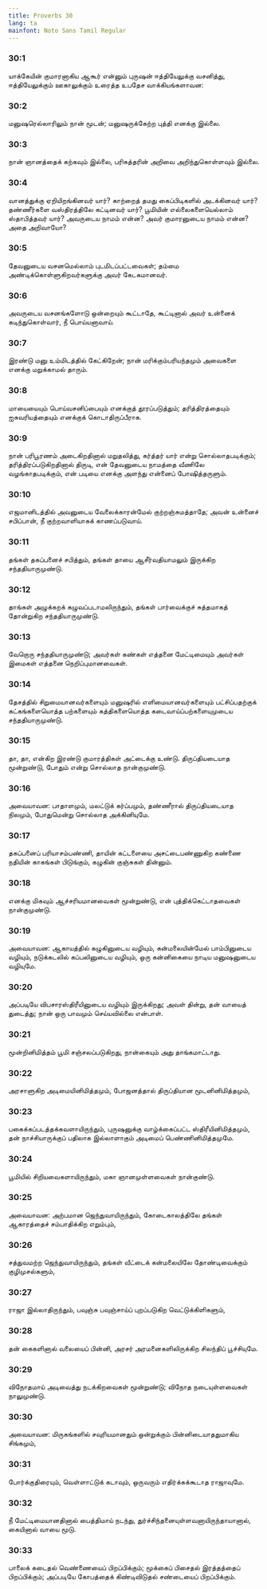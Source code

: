 ```yaml
---
title: Proverbs 30
lang: ta
mainfont: Noto Sans Tamil Regular
---
```


###  30:1

யாக்கேயின் குமாரனாகிய ஆகூர் என்னும் புருஷன் ஈத்தியேலுக்கு வசனித்து, ஈத்தியேலுக்கும் ஊகாலுக்கும் உரைத்த உபதேச வாக்கியங்களாவன:

###  30:2

மனுஷரெல்லாரிலும் நான் மூடன்; மனுஷருக்கேற்ற புத்தி எனக்கு இல்லை.

###  30:3

நான் ஞானத்தைக் கற்கவும் இல்லை, பரிசுத்தரின் அறிவை அறிந்துகொள்ளவும் இல்லை.

###  30:4

வானத்துக்கு ஏறியிறங்கினவர் யார்? காற்றைத் தமது கைப்பிடிகளில் அடக்கினவர் யார்? தண்ணீர்களை வஸ்திரத்திலே கட்டினவர் யார்? பூமியின் எல்லைகளையெல்லாம் ஸ்தாபித்தவர் யார்? அவருடைய நாமம் என்ன? அவர் குமாரனுடைய நாமம் என்ன? அதை அறிவாயோ?

###  30:5

தேவனுடைய வசனமெல்லாம் புடமிடப்பட்டவைகள்; தம்மை அண்டிக்கொள்ளுகிறவர்களுக்கு அவர் கேடகமானவர்.

###  30:6

அவருடைய வசனங்களோடு ஒன்றையும் கூட்டாதே, கூட்டினால் அவர் உன்னைக் கடிந்துகொள்வார், நீ பொய்யனாவாய்.

###  30:7

இரண்டு மனு உம்மிடத்தில் கேட்கிறேன்; நான் மரிக்கும்பரியந்தமும் அவைகளை எனக்கு மறுக்காமல் தாரும்.

###  30:8

மாயையையும் பொய்வசனிப்பையும் எனக்குத் தூரப்படுத்தும்; தரித்திரத்தையும் ஐசுவரியத்தையும் எனக்குக் கொடாதிருப்பீராக.

###  30:9

நான் பரிபூரணம் அடைகிறதினால் மறுதலித்து, கர்த்தர் யார் என்று சொல்லாதபடிக்கும்; தரித்திரப்படுகிறதினால் திருடி, என் தேவனுடைய நாமத்தை வீணிலே வழங்காதபடிக்கும், என் படியை எனக்கு அளந்து என்னைப் போஷித்தருளும்.

###  30:10

எஜமானிடத்தில் அவனுடைய வேலைக்காரன்மேல் குற்றஞ்சுமத்தாதே; அவன் உன்னைச் சபிப்பான், நீ குற்றவாளியாகக் காணப்படுவாய்.

###  30:11

தங்கள் தகப்பனைச் சபித்தும், தங்கள் தாயை ஆசீர்வதியாமலும் இருக்கிற சந்ததியாருமுண்டு.

###  30:12

தாங்கள் அழுக்கறக் கழுவப்படாமலிருந்தும், தங்கள் பார்வைக்குச் சுத்தமாகத் தோன்றுகிற சந்ததியாருமுண்டு.

###  30:13

வேறொரு சந்ததியாருமுண்டு; அவர்கள் கண்கள் எத்தனை மேட்டிமையும் அவர்கள் இமைகள் எத்தனை நெறிப்புமானவைகள்.

###  30:14

தேசத்தில் சிறுமையானவர்களையும் மனுஷரில் எளிமையானவர்களையும் பட்சிப்பதற்குக் கட்கங்களையொத்த பற்களையும் கத்திகளையொத்த கடைவாய்ப்பற்களையுமுடைய சந்ததியாருமுண்டு.

###  30:15

தா, தா, என்கிற இரண்டு குமாரத்திகள் அட்டைக்கு உண்டு. திருப்தியடையாத மூன்றுண்டு, போதும் என்று சொல்லாத நான்குமுண்டு.

###  30:16

அவையாவன: பாதாளமும், மலட்டுக் கர்ப்பமும், தண்ணீரால் திருப்தியடையாத நிலமும், போதுமென்று சொல்லாத அக்கினியுமே.

###  30:17

தகப்பனைப் பரியாசம்பண்ணி, தாயின் கட்டளையை அசட்டைபண்ணுகிற கண்ணை நதியின் காகங்கள் பிடுங்கும், கழுகின் குஞ்சுகள் தின்னும்.

###  30:18

எனக்கு மிகவும் ஆச்சரியமானவைகள் மூன்றுண்டு, என் புத்திக்கெட்டாதவைகள் நான்குமுண்டு.

###  30:19

அவையாவன: ஆகாயத்தில் கழுகினுடைய வழியும், கன்மலையின்மேல் பாம்பினுடைய வழியும், நடுக்கடலில் கப்பலினுடைய வழியும், ஒரு கன்னிகையை நாடிய மனுஷனுடைய வழியுமே.

###  30:20

அப்படியே விபசாரஸ்திரீயினுடைய வழியும் இருக்கிறது; அவள் தின்று, தன் வாயைத் துடைத்து; நான் ஒரு பாவமும் செய்யவில்லை என்பாள்.

###  30:21

மூன்றினிமித்தம் பூமி சஞ்சலப்படுகிறது, நான்கையும் அது தாங்கமாட்டாது.

###  30:22

அரசாளுகிற அடிமையினிமித்தமும், போஜனத்தால் திருப்தியான மூடனினிமித்தமும்,

###  30:23

பகைக்கப்படத்தக்கவளாயிருந்தும், புருஷனுக்கு வாழ்க்கைப்பட்ட ஸ்திரீயினிமித்தமும், தன் நாச்சியாருக்குப் பதிலாக இல்லாளாகும் அடிமைப் பெண்ணினிமித்தமுமே.

###  30:24

பூமியில் சிறியவைகளாயிருந்தும், மகா ஞானமுள்ளவைகள் நான்குண்டு.

###  30:25

அவையாவன: அற்பமான ஜெந்துவாயிருந்தும், கோடைகாலத்திலே தங்கள் ஆகாரத்தைச் சம்பாதிக்கிற எறும்பும்,

###  30:26

சத்துவமற்ற ஜெந்துவாயிருந்தும், தங்கள் வீட்டைக் கன்மலையிலே தோண்டிவைக்கும் குழிமுசல்களும்,

###  30:27

ராஜா இல்லாதிருந்தும், பவுஞ்சு பவுஞ்சாய்ப் புறப்படுகிற வெட்டுக்கிளிகளும்,

###  30:28

தன் கைகளினால் வலையைப் பின்னி, அரசர் அரமனைகளிலிருக்கிற சிலந்திப் பூச்சியுமே.

###  30:29

விநோதமாய் அடிவைத்து நடக்கிறவைகள் மூன்றுண்டு; விநோத நடையுள்ளவைகள் நாலுமுண்டு.

###  30:30

அவையாவன: மிருகங்களில் சவுரியமானதும் ஒன்றுக்கும் பின்னிடையாததுமாகிய சிங்கமும்,

###  30:31

போர்க்குதிரையும், வெள்ளாட்டுக் கடாவும், ஒருவரும் எதிர்க்கக்கூடாத ராஜாவுமே.

###  30:32

நீ மேட்டிமையானதினால் பைத்திமாய் நடந்து, துர்ச்சிந்தனையுள்ளவனாயிருந்தாயானால், கையினால் வாயை மூடு.

###  30:33

பாலைக் கடைதல் வெண்ணையைப் பிறப்பிக்கும்; மூக்கைப் பிசைதல் இரத்தத்தைப் பிறப்பிக்கும்; அப்படியே கோபத்தைக் கிண்டிவிடுதல் சண்டையைப் பிறப்பிக்கும்.

